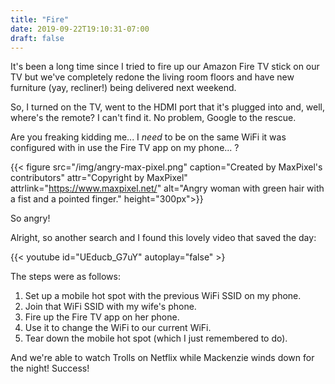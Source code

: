 ```yaml
---
title: "Fire"
date: 2019-09-22T19:10:31-07:00
draft: false
---
```


It's been a long time since I tried to fire up our Amazon Fire TV stick on our
TV but we've completely redone the living room floors and have new furniture
(yay, recliner!) being delivered next weekend.

So, I turned on the TV, went to the HDMI port that it's plugged into and, well,
where's the remote? I can't find it. No problem, Google to the rescue.

Are you freaking kidding me... I _need_ to be on the same WiFi it was
configured with in use the Fire TV app on my phone... ?

{{< figure src="/img/angry-max-pixel.png" caption="Created by MaxPixel's contributors" attr="Copyright by MaxPixel" attrlink="https://www.maxpixel.net/" alt="Angry woman with green hair with a fist and a pointed finger." height="300px">}}

So angry!

Alright, so another search and I found this lovely video that saved the day:

{{< youtube id="UEducb_G7uY" autoplay="false" >}

The steps were as follows:

1. Set up a mobile hot spot with the previous WiFi SSID on my phone.
2. Join that WiFi SSID with my wife's phone.
3. Fire up the Fire TV app on her phone.
4. Use it to change the WiFi to our current WiFi.
5. Tear down the mobile hot spot (which I just remembered to do).

And we're able to watch Trolls on Netflix while Mackenzie winds down for the
night! Success!
